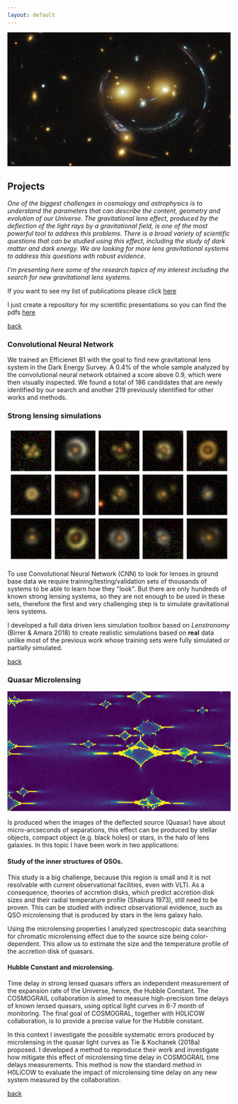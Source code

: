 ```yaml
---
layout: default
---
```


![Lensing](/images/lensing1.jpg)

## Projects

*One of the biggest challenges in cosmology and astrophysics is to understand the parameters that can describe the content, geometry and evolution of our Universe. The gravitational lens effect, produced by the deflection of the light rays by a gravitational field, is one of the most powerful tool to address this problems. There is a broad variety of scientific questions that can be studied using this effect, including the study of dark matter and dark energy. We are looking for more lens gravitational systems to address this questions with robust evidence.*

*I'm presenting here some of the research topics of my interest including the search for new gravitational lens systems.*

If you want to see my list of publications please click [here](./publications.html)


I just create a repository for my scientific presentations so you can find the pdfs [here](./talks.html)

[back](./)

### Convolutional Neural Network
We trained an Efficienet B1 with the goal to find new gravitational lens system in the Dark Energy Survey. A 0.4% of the whole sample analyzed by the convolutional neural network obtained a score above 0.9, which were then visually inspected. We found a total of 186 candidates that are newly identified by our search and another 219 previously identified for other works and methods. 

### Strong lensing simulations
![simulations](/images/sim_selectbycnn0.png)

To use Convolutional Neural Network (CNN) to look for lenses in ground base data we require training/testing/validation sets of thousands of systems to be able to learn how they "look". But there are only hundreds of known strong lensing systems, so they are not enough to be used in these sets, therefore the first and very challenging step is to simulate gravitational lens systems. 

I developed a full data driven lens simulation toolbox based on *Lenstronomy* (Birrer & Amara 2018) to create realistic simulations based on **real** data unlike most of the previous work whose training sets were fully simulated or partially simulated.


[back](./)

### Quasar Microlensing
![simulations](/images/micro.png)

Is produced when the images of the deflected source (Quasar) have about micro-arcseconds of separations, this effect can be produced by stellar objects, compact object (e.g. black holes) or stars, in the halo of lens galaxies. In this topic I have been work in two applications: 

#### Study of the inner structures of QSOs.

This study is a big challenge, because this region is small and it is not resolvable with current observational facilities, even with VLTI. As a consequence, theories of accretion disks, which predict accretion disk sizes and their radial temperature profile (Shakura 1973), still need to be proven. This can be studied with indirect observational evidence, such as QSO microlensing that is produced by stars in the lens galaxy halo.

Using the microlensing properties I analyzed spectroscopic data searching for chromatic microlensing effect due to the source size being color-dependent. This allow us to estimate the size and the temperature profile of the accretion disk of quasars.

#### Hubble Constant and microlensing.

Time delay in strong lensed quasars offers an independent measurement of the expansion rate of the Universe, hence, the Hubble Constant. The COSMOGRAIL collaboration is aimed to measure high-precision time delays of known lensed quasars, using optical light curves in 6-7 month of monitoring. The final goal of COSMOGRAL, together with H0LICOW collaboration, is to provide a precise value for the Hubble constant. 

In this context I investigate the  possible systematic errors produced by microlensing in the quasar light curves as  Tie & Kochanek (2018a) proposed. I developed a method to reproduce their work and investigate how mitigate this effect of microlensing time delay in COSMOGRAIL time delays measurements. This method is now the standard method in H0LiCOW to evaluate the impact of microlensing time delay on any new system measured by the collaboration.


[back](./)
